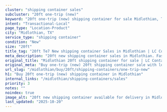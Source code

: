 ```yaml
---
cluster: "shipping container sales"
subcluster: "20ft one-trip (new)"
keyword: "20ft one-trip (new) shipping container for sale Midlothian, TX"
intent: "Transactional-Local"
page_type: "Location-Product"
city: "Midlothian, TX"
service_type: "shipping container"
condition: "New"
size: "20ft"
title_tag: "20ft Te7 New shipping container Sales in Midlothian | LC Container"
meta_description: "20ft new shipping container sales in Midlothian. Fast delivery, competitive pricing. Serving shipping containers area. Quote ID: YT6. Call (214) 524-4168 for your free quote today."
original_title: "Midlothian 20ft shipping container for sale | LC Container"
original_meta: "Buy one-trip (new) 20ft shipping container sale with local delivery in Midlothian, TX. LC Container — local Since 2003. Request a fast quote today."
url_slug: "/midlothian/buy/20ft/shipping-containers/one-trip-new"
h1: "Buy 20ft one-trip (new) shipping container in Midlothian"
internal_links: "/midlothian/shipping-containers/sales"
priority: 3
notes: ""
noindex: true
image_alt: "20ft new shipping container available for delivery in Midlothian"
last_updated: "2025-10-20"
---
```


<!-- TODO: Add unique city/inventory copy, images, and internal links here. -->
